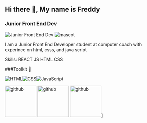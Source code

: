 ## Hi there 👋, My name is Freddy
### Junior Front End Dev
![Junior Front End Dev](https://i.pinimg.com/originals/ae/56/d1/ae56d10f023f455739a635e435732a94.gif)
![mascot](https://user-images.githubusercontent.com/5713670/87202985-820dcb80-c2b6-11ea-9f56-7ec461c497c3.gif)

I am a Junior Front End Developer student at computer coach with experince on html, csss, and java script

Skills: 
REACT
JS
HTML 
CSS

###Toolkit 🧰

![HTML](https://cdn.iconscout.com/icon/free/png-256/html5-42-1175210.png)![CSS](https://cdn.iconscout.com/icon/free/png-128/css3-2038878-1720091.png)![JavaScript](https://cdn.iconscout.com/icon/free/png-256/javascript-2038874-1720087.png)

<img src='https://cdn.iconscout.com/icon/free/png-256/html5-42-1175210.png' alt='github' height='100' width='100'> <img src='https://cdn.iconscout.com/icon/free/png-128/css3-2038878-1720091.png' alt='github' height='100' width='100'> <img src='https://cdn.iconscout.com/icon/free/png-256/javascript-2038874-1720087.png' alt='github' height='100' width='100'>]


